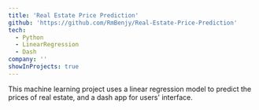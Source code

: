 ```yaml
---
title: 'Real Estate Price Prediction'
github: 'https://github.com/RmBenjy/Real-Estate-Price-Prediction'
tech:
  - Python
  - LinearRegression 
  - Dash
company: ''
showInProjects: true
---
```


This machine learning project uses a linear regression model to predict the prices of real estate, and a dash app for users' interface.
